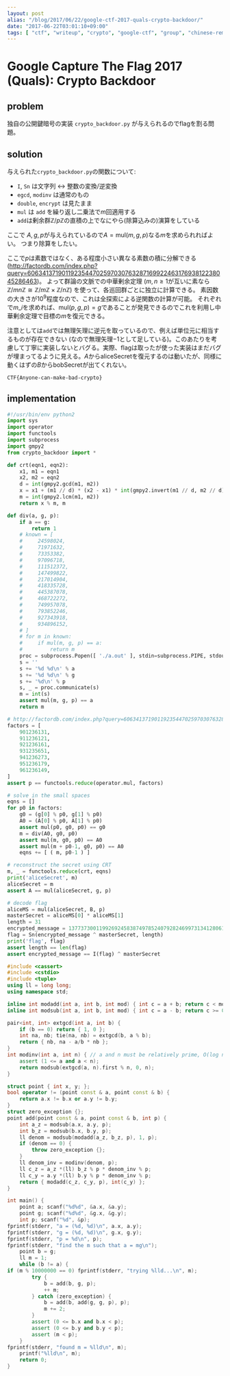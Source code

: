 ```yaml
---
layout: post
alias: "/blog/2017/06/22/google-ctf-2017-quals-crypto-backdoor/"
date: "2017-06-22T03:01:10+09:00"
tags: [ "ctf", "writeup", "crypto", "google-ctf", "group", "chinese-remainder-theorem" ]
---
```


# Google Capture The Flag 2017 (Quals): Crypto Backdoor

## problem

独自の公開鍵暗号の実装 `crypto_backdoor.py` が与えられるのでflagを割る問題。

## solution

与えられた`crypto_backdoor.py`の関数について:

-   `I`, `Sn` は文字列 $\leftrightarrow$ 整数の変換/逆変換
-   `egcd`, `modinv` は通常のもの
-   `double`, `encrypt` は見たまま
-   `mul` は `add` を繰り返し二乗法で$m$回適用する
-   `add`は剰余群$\mathbb{Z}/p\mathbb{Z}$の直積の上でなにやら(除算込みの)演算をしている

ここで $A, g, p$が与えられているので$A = \mathrm{mul}(m, g, p)$なる$m$を求められればよい。
つまり除算をしたい。

ここで$p$は素数ではなく、ある程度小さい異なる素数の積に分解できる (<http://factordb.com/index.php?query=606341371901192354470259703076328716992246317693812238045286463>)。
よって群論の文脈での中華剰余定理 ($m, n \ge 1$が互いに素なら$\mathbb{Z}/mn\mathbb{Z} \cong \mathbb{Z}/m\mathbb{Z} \times \mathbb{Z}/n\mathbb{Z}$) を使って、各巡回群ごとに独立に計算できる。
素因数の大きさが$10^9$程度なので、これは全探索による逆関数の計算が可能。
それぞれで$m\_i$を求めれば、$\mathrm{mul}(p, g, p) = g$であることが発見できるのでこれを利用し中華剰余定理で目標の$m$を復元できる。

注意としては`add`では無理矢理に逆元を取っているので、例えば単位元に相当するものが存在できない (なので無理矢理$-1$として足している)。このあたりを考慮して丁寧に実装しないとバグる。実際、flagは取ったが使った実装はまだバグが埋まってるように見える。$A$から$\mathrm{aliceSecret}$を復元するのは動いたが、同様に動くはずの$B$から$\mathrm{bobSecret}$が出てくれない。

`CTF{Anyone-can-make-bad-crypto}`

## implementation

``` python
#!/usr/bin/env python2
import sys
import operator
import functools
import subprocess
import gmpy2
from crypto_backdoor import *

def crt(eqn1, eqn2):
    x1, m1 = eqn1
    x2, m2 = eqn2
    d = int(gmpy2.gcd(m1, m2))
    x = x1 + (m1 // d) * (x2 - x1) * int(gmpy2.invert(m1 // d, m2 // d))
    m = int(gmpy2.lcm(m1, m2))
    return x % m, m

def div(a, g, p):
    if a == g:
        return 1
    # known = [
    #     24598024,
    #     71971632,
    #     73353382,
    #     97096718,
    #     111512372,
    #     147499822,
    #     217014904,
    #     418335728,
    #     445387078,
    #     468722272,
    #     749957078,
    #     793852246,
    #     927343918,
    #     934896152,
    # ]
    # for m in known:
    #     if mul(m, g, p) == a:
    #         return m
    proc = subprocess.Popen([ './a.out' ], stdin=subprocess.PIPE, stdout=subprocess.PIPE, stderr=sys.stderr)
    s = ''
    s += '%d %d\n' % a
    s += '%d %d\n' % g
    s += '%d\n' % p
    s, _ = proc.communicate(s)
    m = int(s)
    assert mul(m, g, p) == a
    return m

# http://factordb.com/index.php?query=606341371901192354470259703076328716992246317693812238045286463
factors = [
    901236131,
    911236121,
    921236161,
    931235651,
    941236273,
    951236179,
    961236149,
]
assert p == functools.reduce(operator.mul, factors)

# solve in the small spaces
eqns = []
for p0 in factors:
    g0 = (g[0] % p0, g[1] % p0)
    A0 = (A[0] % p0, A[1] % p0)
    assert mul(p0, g0, p0) == g0
    m = div(A0, g0, p0)
    assert mul(m, g0, p0) == A0
    assert mul(m + p0-1, g0, p0) == A0
    eqns += [ ( m, p0-1 ) ]

# reconstruct the secret using CRT
m, _ = functools.reduce(crt, eqns)
print('aliceSecret', m)
aliceSecret = m
assert A == mul(aliceSecret, g, p)

# decode flag
aliceMS = mul(aliceSecret, B, p)
masterSecret = aliceMS[0] * aliceMS[1]
length = 31
encrypted_message = 137737300119926924583874978524079282469973134128061924568175107915062758827931077214500356470551826348226759580545095568667325
flag = Sn(encrypted_message ^ masterSecret, length)
print('flag', flag)
assert length == len(flag)
assert encrypted_message == I(flag) ^ masterSecret
```

``` c++
#include <cassert>
#include <cstdio>
#include <tuple>
using ll = long long;
using namespace std;

inline int modadd(int a, int b, int mod) { int c = a + b; return c < mod ? c : c - mod; }
inline int modsub(int a, int b, int mod) { int c = a - b; return c >= 0 ? c : c + mod; }

pair<int, int> extgcd(int a, int b) {
    if (b == 0) return { 1, 0 };
    int na, nb; tie(na, nb) = extgcd(b, a % b);
    return { nb, na - a/b * nb };
}
int modinv(int a, int n) { // a and n must be relatively prime, O(log n)
    assert (1 <= a and a < n);
    return modsub(extgcd(a, n).first % n, 0, n);
}

struct point { int x, y; };
bool operator != (point const & a, point const & b) {
    return a.x != b.x or a.y != b.y;
}
struct zero_exception {};
point add(point const & a, point const & b, int p) {
    int a_z = modsub(a.x, a.y, p);
    int b_z = modsub(b.x, b.y, p);
    ll denom = modsub(modadd(a_z, b_z, p), 1, p);
    if (denom == 0) {
        throw zero_exception {};
    }
    ll denom_inv = modinv(denom, p);
    ll c_z = a_z *(ll) b_z % p * denom_inv % p;
    ll c_y = a.y *(ll) b.y % p * denom_inv % p;
    return { modadd(c_z, c_y, p), int(c_y) };
}

int main() {
    point a; scanf("%d%d", &a.x, &a.y);
    point g; scanf("%d%d", &g.x, &g.y);
    int p; scanf("%d", &p);
fprintf(stderr, "a = (%d, %d)\n", a.x, a.y);
fprintf(stderr, "g = (%d, %d)\n", g.x, g.y);
fprintf(stderr, "p = %d\n", p);
fprintf(stderr, "find the m such that a = mg\n");
    point b = g;
    ll m = 1;
    while (b != a) {
if (m % 10000000 == 0) fprintf(stderr, "trying %lld...\n", m);
        try {
            b = add(b, g, p);
            ++ m;
        } catch (zero_exception) {
            b = add(b, add(g, g, p), p);
            m += 2;
        }
        assert (0 <= b.x and b.x < p);
        assert (0 <= b.y and b.y < p);
        assert (m < p);
    }
fprintf(stderr, "found m = %lld\n", m);
    printf("%lld\n", m);
    return 0;
}
```
